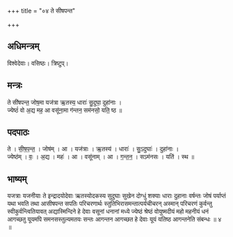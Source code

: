+++
title = "०४ ते सीषपन्त"

+++
## अधिमन्त्रम्
विश्वेदेवाः। वसिष्ठः। त्रिष्टुप्।

## मन्त्रः
ते सी॑षपन्त॒ जोष॒मा यज॑त्रा ऋ॒तस्य॒ धाराः॑ सु॒दुघा॒ दुहा॑नाः ।  
ज्येष्ठं॑ वो अ॒द्य मह॒ आ वसू॑ना॒मा ग॑न्तन॒ सम॑नसो॒ यति॒ ष्ठ ॥

## पदपाठः
ते । सी॒ष॒प॒न्त॒ । जोष॑म् । आ । यज॑त्राः । ऋ॒तस्य॑ । धाराः॑ । सु॒ऽदुघाः॑ । दुहा॑नाः ।  
ज्येष्ठ॑म् । वः॒ । अ॒द्य । महः॑ । आ । वसू॑नाम् । आ । ग॒न्त॒न॒ । सऽम॑नसः । यति॑ । स्थ ॥

## भाष्यम्
यजत्राः यजनीयाः ते इन्द्रादयोदेवाः ऋतस्योदकस्य सुदुघाः सुखेन दोग्धुं शक्याः धाराः दुहानाः वर्षन्तः जोषं पर्याप्तं यथा भवति तथा आसीषपन्त सपतिः परिचरणार्थः स्तुतिभिरासमन्तात्पर्यचीचरन् अस्मान् परिचरणं कुर्वन्तु स्वीकुर्वन्त्वितियावत् अद्यास्मिन्दिने हे देवाः वसूनां धनानां मध्ये ज्येष्ठं श्रेष्ठं वोयुष्मदीयं महो महनीयं धनं आगच्छतु यूयमपि समनसस्तुल्यमतयः सन्तः आगन्तन आगच्छत हे देवाः यूयं यतिष्ठ आगन्तनेति संबन्धः ॥ ४ ॥